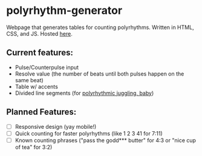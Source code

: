 # polyrhythm-generator
Webpage that generates tables for counting polyrhythms. Written in HTML, CSS, and JS. Hosted [here](https://bustinbung.github.io/polyrhythm-generator).

## Current features:
+ Pulse/Counterpulse input
+ Resolve value (the number of beats until both pulses happen on the same beat)
+ Table w/ accents
+ Divided line segments (for [polyrhythmic juggling, baby](https://www.youtube.com/watch?v=wEPu8rEYQJY))

## Planned Features:
+ [ ] Responsive design (yay mobile!)
+ [ ] Quick counting for faster polyrhythms (like 1 2 3 41 for 7:11)
+ [ ] Known counting phrases ("pass the godd*** butter" for 4:3 or "nice cup of tea" for 3:2)
